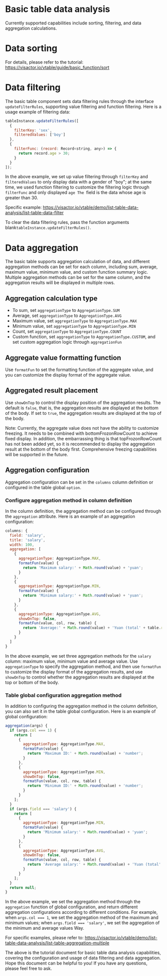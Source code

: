 # Basic table data analysis

Currently supported capabilities include sorting, filtering, and data aggregation calculations.

# Data sorting

For details, please refer to the tutorial: https://visactor.io/vtable/guide/basic_function/sort

# Data filtering

The basic table component sets data filtering rules through the interface `updateFilterRules`, supporting value filtering and function filtering. Here is a usage example of filtering data:

```javascript
tableInstance.updateFilterRules([
  {
    filterKey: 'sex',
    filteredValues: ['boy']
  },
  {
    filterFunc: (record: Record<string, any>) => {
      return record.age > 30;
    }
  }
]);
```

In the above example, we set up value filtering through `filterKey` and `filteredValues` to only display data with a gender of "boy"; at the same time, we used function filtering to customize the filtering logic through `filterFunc` and only displayed `age The `field is the data whose age is greater than 30.

Specific example: https://visactor.io/vtable/demo/list-table-data-analysis/list-table-data-filter

To clear the data filtering rules, pass the function arguments blank`tableInstance.updateFilterRules()`.

# Data aggregation

The basic table supports aggregation calculation of data, and different aggregation methods can be set for each column, including sum, average, maximum value, minimum value, and custom function summary logic. Multiple aggregation methods can be set for the same column, and the aggregation results will be displayed in multiple rows.

## Aggregation calculation type

- To sum, set `aggregationType` to `AggregationType.SUM`
- Average, set `aggregationType` to `AggregationType.AVG`
- Maximum value, set `aggregationType` to `AggregationType.MAX`
- Minimum value, set `aggregationType` to `AggregationType.MIN`
- Count, set `aggregationType` to `AggregationType.COUNT`
- Custom function, set `aggregationType` to `AggregationType.CUSTOM`, and set custom aggregation logic through `aggregationFun`

## Aggregate value formatting function

Use `formatFun` to set the formatting function of the aggregate value, and you can customize the display format of the aggregate value.

## Aggregated result placement

Use `showOnTop` to control the display position of the aggregation results. The default is `false`, that is, the aggregation results are displayed at the bottom of the body. If set to `true`, the aggregation results are displayed at the top of the body.

Note: Currently, the aggregate value does not have the ability to customize freezing. It needs to be combined with bottomFrozonRowCount to achieve fixed display. In addition, the embarrassing thing is that topFrozonRowCount has not been added yet, so it is recommended to display the aggregation result at the bottom of the body first. Comprehensive freezing capabilities will be supported in the future.

## Aggregation configuration

Aggregation configuration can be set in the `columns` column definition or configured in the table global `option`.

### Configure aggregation method in column definition

In the column definition, the aggregation method can be configured through the `aggregation` attribute. Here is an example of an aggregation configuration:

```javascript
columns: {
  field: 'salary',
  title: 'salary',
  width: 100,
  aggregation: [
    {
      aggregationType: AggregationType.MAX,
      formatFun(value) {
        return 'Maximum salary:' + Math.round(value) + 'yuan';
      }
    },
    {
      aggregationType: AggregationType.MIN,
      formatFun(value) {
        return 'Minimum salary:' + Math.round(value) + 'yuan';
      }
    },
    {
      aggregationType: AggregationType.AVG,
      showOnTop: false,
      formatFun(value, col, row, table) {
        return 'Average:' + Math.round(value) + 'Yuan (total' + table.recordsCount + 'data)';
      }
    }
  ]
}
```

In the above example, we set three aggregation methods for the `salary` column: maximum value, minimum value and average value. Use `aggregationType` to specify the aggregation method, and then use `formatFun` to customize the display format of the aggregation results, and use `showOnTop` to control whether the aggregation results are displayed at the top or bottom of the body.

### Table global configuration aggregation method

In addition to configuring the aggregation method in the column definition, you can also set it in the table global configuration. Here is an example of global configuration:

```javascript
aggregation(args) {
  if (args.col === 1) {
    return [
      {
        aggregationType: AggregationType.MAX,
        formatFun(value) {
          return 'Maximum ID:' + Math.round(value) + 'number';
        }
      },
      {
        aggregationType: AggregationType.MIN,
        showOnTop: false,
        formatFun(value, col, row, table) {
          return 'Minimum ID:' + Math.round(value) + 'number';
        }
      }
    ];
  }
  if (args.field === 'salary') {
    return [
      {
        aggregationType: AggregationType.MIN,
        formatFun(value) {
          return 'Minimum salary:' + Math.round(value) + 'yuan';
        }
      },
      {
        aggregationType: AggregationType.AVG,
        showOnTop: false,
        formatFun(value, col, row, table) {
          return 'Average salary:' + Math.round(value) + 'Yuan (total' + table.recordsCount + 'data)';
        }
      }
    ];
  }
  return null;
}
```

In the above example, we set the aggregation method through the `aggregation` function of global configuration, and return different aggregation configurations according to different conditions. For example, when `args.col === 1`, we set the aggregation method of the maximum and minimum values; when `args.field === 'salary'`, we set the aggregation of the minimum and average values Way.

For specific examples, please refer to: https://visactor.io/vtable/demo/list-table-data-analysis/list-table-aggregation-multiple

The above is the tutorial document for basic table data analysis capabilities, covering the configuration and usage of data filtering and data aggregation. Hope this document can be helpful to you! If you have any questions, please feel free to ask.
